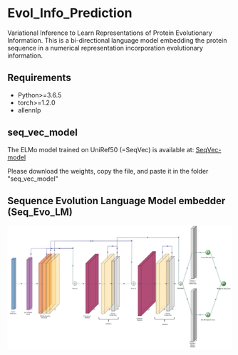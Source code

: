 # Evol_Info_Prediction
Variational Inference to Learn Representations of Protein Evolutionary Information.
This is a bi-directional language model embedding the protein sequence in a numerical representation incorporation evolutionary information.

## Requirements

*  Python>=3.6.5
*  torch>=1.2.0
*  allennlp

## seq_vec_model
The ELMo model trained on UniRef50 (=SeqVec) is available at:
[SeqVec-model](https://rostlab.org/~deepppi/seqvec.zip)

Please download the weights, copy the file, and paste it in the folder "seq_vec_model"

## Sequence Evolution Language Model embedder (Seq_Evo_LM)
![](img/LM_with_residual.jpg?style=centerme)
